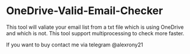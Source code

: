 # OneDrive-Valid-Email-Checker
This tool will valiate your email list from a txt file which is using OneDrive and which is not. This tool support multiprocessing to check more faster.

If you want to buy contact me via telegram @alexrony21
